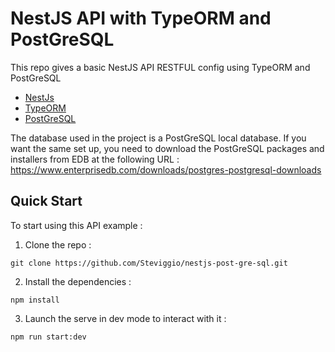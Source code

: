 <h1> NestJS API with TypeORM and PostGreSQL </h1>

This repo gives a basic NestJS API RESTFUL config using TypeORM and PostGreSQL

- [NestJs](https://docs.nestjs.com/)
- [TypeORM](https://typeorm.io/)
- [PostGreSQL](https://www.postgresql.org/)

The database used in the project is a PostGreSQL local database. If you want the same set up, you need to download the PostGreSQL packages and installers from EDB at the following URL : https://www.enterprisedb.com/downloads/postgres-postgresql-downloads

<!-- NestJS quick set up : 

``` shell
nest new project-name 
```

Getting started with TypeORM :

```ts
$ npm install --save @nestjs/typeorm typeorm pg
``` -->


## Quick Start 

To start using this API example : 

1. Clone the repo : 

``` 
git clone https://github.com/Steviggio/nestjs-post-gre-sql.git
```

2. Install the dependencies : 

```
npm install 
```

3. Launch the serve in dev mode to interact with it :

```
npm run start:dev
```